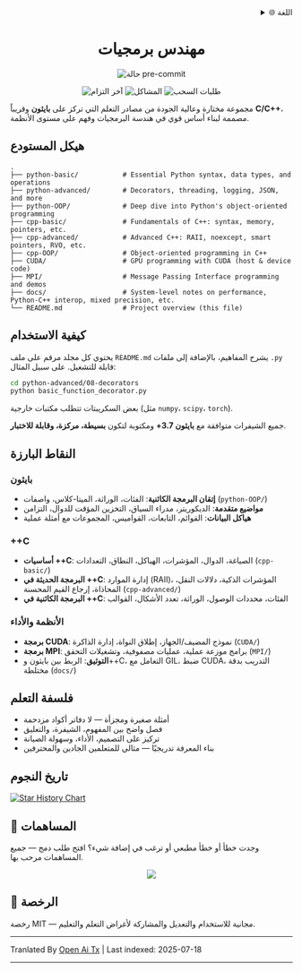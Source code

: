 <div align="right">
  <details>
    <summary >🌐 اللغة</summary>
    <div>
      <div align="center">
        <a href="https://openaitx.github.io/view.html?user=mrshaw01&project=software-engineer&lang=en">English</a>
        | <a href="https://openaitx.github.io/view.html?user=mrshaw01&project=software-engineer&lang=zh-CN">简体中文</a>
        | <a href="https://openaitx.github.io/view.html?user=mrshaw01&project=software-engineer&lang=zh-TW">繁體中文</a>
        | <a href="https://openaitx.github.io/view.html?user=mrshaw01&project=software-engineer&lang=ja">日本語</a>
        | <a href="https://openaitx.github.io/view.html?user=mrshaw01&project=software-engineer&lang=ko">한국어</a>
        | <a href="https://openaitx.github.io/view.html?user=mrshaw01&project=software-engineer&lang=hi">हिन्दी</a>
        | <a href="https://openaitx.github.io/view.html?user=mrshaw01&project=software-engineer&lang=th">ไทย</a>
        | <a href="https://openaitx.github.io/view.html?user=mrshaw01&project=software-engineer&lang=fr">Français</a>
        | <a href="https://openaitx.github.io/view.html?user=mrshaw01&project=software-engineer&lang=de">Deutsch</a>
        | <a href="https://openaitx.github.io/view.html?user=mrshaw01&project=software-engineer&lang=es">Español</a>
        | <a href="https://openaitx.github.io/view.html?user=mrshaw01&project=software-engineer&lang=it">Itapano</a>
        | <a href="https://openaitx.github.io/view.html?user=mrshaw01&project=software-engineer&lang=ru">Русский</a>
        | <a href="https://openaitx.github.io/view.html?user=mrshaw01&project=software-engineer&lang=pt">Português</a>
        | <a href="https://openaitx.github.io/view.html?user=mrshaw01&project=software-engineer&lang=nl">Nederlands</a>
        | <a href="https://openaitx.github.io/view.html?user=mrshaw01&project=software-engineer&lang=pl">Polski</a>
        | <a href="https://openaitx.github.io/view.html?user=mrshaw01&project=software-engineer&lang=ar">العربية</a>
        | <a href="https://openaitx.github.io/view.html?user=mrshaw01&project=software-engineer&lang=fa">فارسی</a>
        | <a href="https://openaitx.github.io/view.html?user=mrshaw01&project=software-engineer&lang=tr">Türkçe</a>
        | <a href="https://openaitx.github.io/view.html?user=mrshaw01&project=software-engineer&lang=vi">Tiếng Việt</a>
        | <a href="https://openaitx.github.io/view.html?user=mrshaw01&project=software-engineer&lang=id">Bahasa Indonesia</a>
      </div>
    </div>
  </details>
</div>

<div align="center">
  <h1>مهندس برمجيات</h1>
  <p>
    <img src="https://img.shields.io/github/actions/workflow/status/mrshaw01/software-engineer/pre-commit.yml?branch=main&label=pre-commit&logo=pre-commit&logoColor=white" alt="حالة pre-commit">
  </p>

  <p>
    <img src="https://img.shields.io/github/last-commit/mrshaw01/software-engineer" alt="آخر التزام">
    <img src="https://img.shields.io/github/issues/mrshaw01/software-engineer" alt="المشاكل">
    <img src="https://img.shields.io/github/issues-pr/mrshaw01/software-engineer" alt="طلبات السحب">
  </p>
</div>

مجموعة مختارة وعالية الجودة من مصادر التعلم التي تركز على **بايثون** وقريباً **C/C++**، مصممة لبناء أساس قوي في هندسة البرمجيات وفهم على مستوى الأنظمة.

## هيكل المستودع

```text
.
├── python-basic/           # Essential Python syntax, data types, and operations
├── python-advanced/        # Decorators, threading, logging, JSON, and more
├── python-OOP/             # Deep dive into Python's object-oriented programming
├── cpp-basic/              # Fundamentals of C++: syntax, memory, pointers, etc.
├── cpp-advanced/           # Advanced C++: RAII, noexcept, smart pointers, RVO, etc.
├── cpp-OOP/                # Object-oriented programming in C++
├── CUDA/                   # GPU programming with CUDA (host & device code)
├── MPI/                    # Message Passing Interface programming and demos
├── docs/                   # System-level notes on performance, Python-C++ interop, mixed precision, etc.
└── README.md               # Project overview (this file)
```
## كيفية الاستخدام

يحتوي كل مجلد مرقم على ملف `README.md` يشرح المفاهيم، بالإضافة إلى ملفات `.py` قابلة للتشغيل. على سبيل المثال:


```bash
cd python-advanced/08-decorators
python basic_function_decorator.py
```
بعض السكريبتات تتطلب مكتبات خارجية (مثل `numpy`، `scipy`، `torch`).

جميع الشيفرات متوافقة مع **بايثون 3.7+** ومكتوبة لتكون **بسيطة، مركزة، وقابلة للاختبار**.

## النقاط البارزة

### بايثون

- **إتقان البرمجة الكائنية**: الفئات، الوراثة، الميتا-كلاس، واصفات (`python-OOP/`)
- **مواضيع متقدمة**: الديكوريتر، مدراء السياق، التخزين المؤقت للدوال، التزامن
- **هياكل البيانات**: القوائم، التابعات، القواميس، المجموعات مع أمثلة عملية

### ++C

- **أساسيات ++C**: الصياغة، الدوال، المؤشرات، الهياكل، النطاق، التعدادات (`cpp-basic/`)
- **البرمجة الحديثة في ++C**: إدارة الموارد (RAII)، المؤشرات الذكية، دلالات النقل، المحاذاة، إرجاع القيم المحسنة (`cpp-advanced/`)
- **البرمجة الكائنية في ++C**: الفئات، محددات الوصول، الوراثة، تعدد الأشكال، القوالب

### الأنظمة والأداء

- **برمجة CUDA**: نموذج المضيف/الجهاز، إطلاق النواة، إدارة الذاكرة (`CUDA/`)
- **برمجة MPI**: برامج موزعة عملية، عمليات مصفوفية، وتشغيلات التحقق (`MPI/`)
- **التوثيق**: الربط بين بايثون و++C، التعامل مع GIL، ضبط CUDA، التدريب بدقة مختلطة (`docs/`)

## فلسفة التعلم

- أمثلة صغيرة ومجزأة — لا دفاتر أكواد مزدحمة
- فصل واضح بين المفهوم، الشيفرة، والتعليق
- تركيز على التصميم، الأداء، وسهولة الصيانة
- بناء المعرفة تدريجيًا — مثالي للمتعلمين الجادين والمحترفين

## تاريخ النجوم

<a href="https://www.star-history.com/#mrshaw01/software-engineer&Date">
 <picture>
   <source media="(prefers-color-scheme: dark)" srcset="https://api.star-history.com/svg?repos=mrshaw01/software-engineer&type=Date&theme=dark" />
   <source media="(prefers-color-scheme: light)" srcset="https://api.star-history.com/svg?repos=mrshaw01/software-engineer&type=Date" />
   <img alt="Star History Chart" src="https://api.star-history.com/svg?repos=mrshaw01/software-engineer&type=Date" />
 </picture>
</a>

## 🤝 المساهمات

وجدت خطأ أو خطأ مطبعي أو ترغب في إضافة شيء؟ افتح طلب دمج — جميع المساهمات مرحب بها.

<p align="center">
  <a href="https://github.com/mrshaw01/software-engineer/graphs/contributors">
    <img src="https://contrib.rocks/image?repo=mrshaw01/software-engineer" />
  </a>
</p>

## 📄 الرخصة

رخصة MIT — مجانية للاستخدام والتعديل والمشاركة لأغراض التعلم والتعليم.



---

Tranlated By [Open Ai Tx](https://github.com/OpenAiTx/OpenAiTx) | Last indexed: 2025-07-18

---